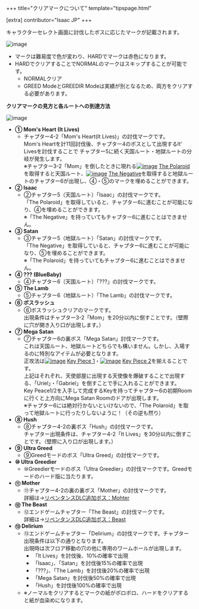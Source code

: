 +++
title="クリアマークについて"
template="tipspage.html"

[extra]
contributor="Isaac JP"
+++


キャラクターセレクト画面に討伐したボスに応じたマークが記載されます。

 ![image](./image/img_charasele.png) 

- マークは難易度で色が変わり、HARDでマークは赤色になります。
- HARDでクリアすることでNORMALのマークはスキップすることが可能です。
	+ NORMALクリア
	+ GREED ModeとGREEDIR Modeは実績が別となるため、両方をクリアする必要があります。

**クリアマークの見方と各ルートへの到達方法**

 ![image](./image/img_clearmark.png) 

- **① Mom's Heart (It Lives)**
	- チャプター4-2「Mom's Heart(It Lives)」の討伐マークです。  
Mom's Heartを計11回討伐後、チャプター4のボスとして出現するIt' Livesを討伐することで チャプター5に続く天国ルート・地獄ルートの分岐が発生します。  
※チャプター3-2「Mom」を倒したときに現れる[![image](/image/The_Polaroid.png)](/wiki/The_Polaroid "The Polaroid") [The Polaroid](/wiki/The_Polaroid "The Polaroid")を取得すると天国ルート、[![image](/image/The_Negative.png)](/wiki/The_Negative "The Negative") [The Negative](/wiki/The_Negative "The Negative")を取得すると地獄ルートのチャプター6が出現し、④・⑤のマークを埋めることができます。
- **② Isaac**
	+ ②チャプター5（天国ルート）「Isaac」の討伐マークです。  
「The Polaroid」を取得していると、チャプター6に進むことが可能になり、④を埋めることができます。  
※「The Negative」を持っていてもチャプター6に進むことはできません。
- **③ Satan**
	+ ③チャプター5（地獄ルート）「Satan」の討伐マークです。  
「The Negative」を取得していると、チャプター6に進むことが可能になり、⑤を埋めることができます。  
※「The Polaroid」を持っていてもチャプター6に進むことはできません。
- **④ ??? (BlueBaby)**
	+ ④チャプター6（天国ルート）「???」の討伐マークです。
- **⑤ The Lamb**
	+ ⑤チャプター6（地獄ルート）「The Lamb」の討伐マークです。
- **⑥ ボスラッシュ**
	+ ⑥ボスラッシュクリアのマークです。  
出現条件はチャプター3-2「Mom」を20分以内に倒すことです。（壁際に穴が開き入り口が出現します。）
- **⑦ Mega Satan**
	+ ⑦チャプター6の裏ボス「Mega Satan」討伐マークです。  
これは天国ルート、地獄ルートどちらでも構いません。しかし、入場するのに特別なアイテムが必要となります。  
正攻法は[![image](/image/Key_Piece_1.png)](/wiki/Key_Piece_1 "Key Piece 1") [Key Piece 1](/wiki/Key_Piece_1 "Key Piece_1")・[![image](/image/Key_Piece_2.png)](/wiki/Key_Piece_2 "Key Piece 2") [Key Piece 2](/wiki/Key_Piece_2 "Key Piece 2")を揃えることです。  
上記はそれぞれ、天使部屋に出現する天使像を爆破することで出現する、「Uriel」・「Gabriel」を倒すことで手に入れることができます。  
Key Peace1/2を入手して完成するKeyを持ってチャプター6の初期Roomに行くと上方向にMega Satan Roomのドアが出現します。  
※チャプター6には絶対行かないといけないので、「The Polaroid」を取って地獄ルートに行ったりしないように！（その逆も然り）
- **⑧ Hush**
	+ ⑧チャプター4-2の裏ボス「Hush」の討伐マークです。  
チャプター出現条件は、チャプター4-2「It Lives」を30分以内に倒すことです。（壁際に入り口が出現します。）
- **⑨ Ultra Greed**
	+ ⑨Greedモードのボス「Ultra Greed」の討伐マークです。
- **⑩ Ultra Greedier**
	+ ⑩Greedierモードのボス「Ultra Greedier」の討伐マークです。Greedモードのハード版に当たります。
- **⑪ Mother**
	+ ⑪チャプター4-2の裏の裏ボス「Mother」の討伐マークです。  
詳細は→[リペンタンスDLC追加ボス：Mohter](/Tips/boss_mother/ "リペンタンス追加ボス：Mother")
- **⑫ The Beast**
	+ ⑫エンドゲームチャプター「The Beast」の討伐マークです。  
詳細は→[リペンタンスDLC追加ボス：Beast](/Tips/boss_beast/ "リペンタンス追加ボス：Beast")
- **⑬ Delirium**
	+ ⑬エンドゲームチャプター「Delirium」の討伐マークです。チャプター出現条件は以下の通りとなります。  
出現時は次フロア移動の穴の他に専用のワームホールが出現します。
		+ 「It Lives」を討伐後、10%の確率で出現
		+ 「Isaac」、「Satan」を討伐後15%の確率で出現
		+ 「???」、「The Lamb」を討伐後20%の確率で出現
		+ 「Mega Satan」を討伐後50%の確率で出現
		+ 「Hush」を討伐後100%の確率で出現
	+ ※ノーマルをクリアするとマークの紙がボロボロ、ハードをクリアすると紙が血染めになります。